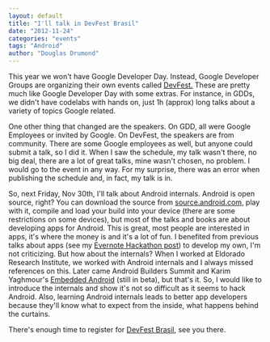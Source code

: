 ```yaml
---
layout: default
title: "I'll talk in DevFest Brasil"
date: "2012-11-24"
categories: "events"
tags: "Android"
author: "Douglas Drumond"
---
```


This year we won't have Google Developer Day. Instead, Google
Developer Groups are organizing their own events called
[DevFest.](http://devfest.info) These are pretty much like Google
Developer Day with some extras. For instance, in GDDs, we didn't have
codelabs with hands on, just 1h (approx) long talks about a variety of
topics Google related.

One other thing that changed are the speakers. On GDD, all were Google
Employees or invited by Google. On DevFest, the speakers are from
community. There are some Google employees as well, but anyone could
submit a talk, so I did it. When I saw the schedule, my talk wasn't
there, no big deal, there are a lot of great talks, mine wasn't chosen,
no problem. I would go to the event in any way. For my surprise, there
was an error when publishing the schedule and, in fact, my talk is in.

So, next Friday, Nov 30th, I'll talk about Android internals.
Android is open source, right? You can download the source from
[source.android.com,](http://source.android.com) play with it,
compile and load your build into your device (there are some
restrictions on some devices), but most of the talks and books
are about developing apps for Android. This is great, most people
are interested in apps, it's where the money is and it's a lot of
fun. I benefited from previous talks about apps (see my [Evernote
Hackathon post](/events/2012/11/14/evernote-hackathon-brazil.html))
to develop my own, I'm not criticizing. But how about the internals?
When I worked at Eldorado Research Institute, we worked with
Android internals and I always missed references on this. Later
came Android Builders Summit and Karim Yaghmour's [Embedded
Android](http://shop.oreilly.com/product/0636920021094.do) (still in
beta), but that's it. So, I would like to introduce the internals and
show it's not so difficult as it seems to hack Android. Also, learning
Android internals leads to better app developers because they'll know
what to expect from the inside, what happens behind the curtains.

There's enough time to register for [DevFest
Brasil](http://www.devfest.com.br/), see you there.
